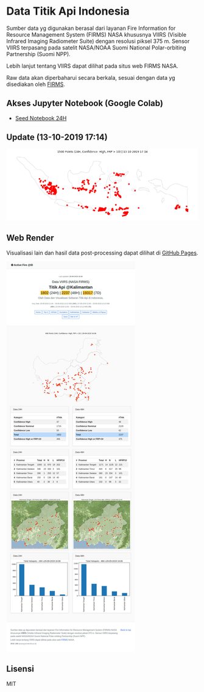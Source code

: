 # Data Titik Api Indonesia 

Sumber data yg digunakan berasal dari layanan Fire Information for Resource Management System (FIRMS) NASA khususnya VIIRS (Visible Infrared Imaging Radiometer Suite) dengan resolusi piksel 375 m. Sensor VIIRS terpasang pada satelit NASA/NOAA Suomi National Polar-orbiting Partnership (Suomi NPP).

Lebih lanjut tentang VIIRS dapat dilihat pada situs web FIRMS NASA.

Raw data akan diperbaharui secara berkala, sesuai dengan data yg disediakan oleh [FIRMS](https://earthdata.nasa.gov/earth-observation-data/near-real-time/firms/viirs-i-band-active-fire-data).

## Akses Jupyter Notebook (Google Colab)

- [Seed Notebook 24H](https://colab.research.google.com/github/eueung/fireloc/blob/master/fireloc.ipynb)


## Update (13-10-2019 17:14)

![](images/all_24h_13-10-19_17-14.png)


## Web Render

Visualisasi lain dan hasil data post-processing dapat dilihat di [GitHub Pages](https://eueung.github.io/fireloc/).

![](images/ss-01.jpg)

## Lisensi

MIT
